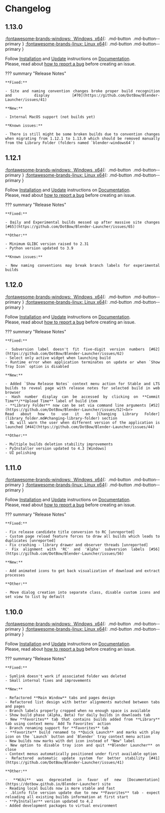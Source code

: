 <style>body {text-align: justify}</style>

# Changelog

## 1.13.0

[:fontawesome-brands-windows: Windows x64](https://github.com/DotBow/Blender-Launcher/releases/download/v1.13.0/Blender_Launcher_v1.13.0_Windows_x64.zip){: .md-button .md-button--primary }
[:fontawesome-brands-linux: Linux x64](https://github.com/DotBow/Blender-Launcher/releases/download/v1.13.0/Blender_Launcher_v1.13.0_Linux_x64.zip){: .md-button .md-button--primary }

Follow [Installation](installation.md#installing-blender-launcher) and [Update](installation.md#updating-blender-launcher) instructions on [Documentation](https://dotbow.github.io/Blender-Launcher).<br>
Please, read about [how to report a bug](troubleshooting.md) before creating an issue.

??? summary "Release Notes"

    **Fixed:**

    - Site and naming convention changes broke proper build recognition and display [#70](https://github.com/DotBow/Blender-Launcher/issues/41)

    **New:**

    - Internal MacOS support (not builds yet)

    **Known issues:**

    - There is still might be some broken builds due to convention changes when migrating from 1.12.1 to 1.13.0 which should be removed manually from the Library Folder (folders named `blender-windows64`)

## 1.12.1

[:fontawesome-brands-windows: Windows x64](https://github.com/DotBow/Blender-Launcher/releases/download/v1.12.1/Blender_Launcher_v1.12.1_Windows_x64.zip){: .md-button .md-button--primary }
[:fontawesome-brands-linux: Linux x64](https://github.com/DotBow/Blender-Launcher/releases/download/v1.12.1/Blender_Launcher_v1.12.1_Linux_x64.zip){: .md-button .md-button--primary }

Follow [Installation](installation.md#installing-blender-launcher) and [Update](installation.md#updating-blender-launcher) instructions on [Documentation](https://dotbow.github.io/Blender-Launcher).<br>
Please, read about [how to report a bug](troubleshooting.md) before creating an issue.

??? summary "Release Notes"

    **Fixed:**

    - Daily and Experimental builds messed up after massive site changes [#65](https://github.com/DotBow/Blender-Launcher/issues/65)

    **Other:**

    - Minimum GLIBC version raised to 2.31
    - Python version updated to 3.9

    **Known issues:**

    - New naming conventions may break branch labels for experimental builds

## 1.12.0

[:fontawesome-brands-windows: Windows x64](https://github.com/DotBow/Blender-Launcher/releases/download/v1.12.0/Blender_Launcher_v1.12.0_Windows_x64.zip){: .md-button .md-button--primary }
[:fontawesome-brands-linux: Linux x64](https://github.com/DotBow/Blender-Launcher/releases/download/v1.12.0/Blender_Launcher_v1.12.0_Linux_x64.zip){: .md-button .md-button--primary }

Follow [Installation](installation.md#installing-blender-launcher) and [Update](installation.md#updating-blender-launcher) instructions on [Documentation](https://dotbow.github.io/Blender-Launcher).<br>
Please, read about [how to report a bug](troubleshooting.md) before creating an issue.

??? summary "Release Notes"

    **Fixed:**

    - Subversion label doesn't fit five-digit version numbers [#62](https://github.com/DotBow/Blender-Launcher/issues/62)
    - Select only active widget when launching build
    - Runtime error when application terminates on update or when `Show Tray Icon` option is disabled

    **New:**

    - Added `Show Release Notes` context menu action for Stable and LTS builds to reveal page with release notes for selected build in web browser
    - Hash number display can be accessed by clicking on **Commit Time**/**Upload Time** label of build item
    - **Library Folder** now can be set via command line arguments [#52](https://github.com/DotBow/Blender-Launcher/issues/52)<br>
    Read about how to use it on [Changing Library Folder](library_folder.md#changing-library-folder) section
    - BL will warn the user when different version of the application is launched [#44](https://github.com/DotBow/Blender-Launcher/issues/44)

    **Other:**

    - Multiple builds deletion stability improvements
    - PyInstaller version updated to 4.3 [Windows]
    - UI polishing

## 1.11.0

[:fontawesome-brands-windows: Windows x64](https://github.com/DotBow/Blender-Launcher/releases/download/v1.11.0/Blender_Launcher_v1.11.0_Windows_x64.zip){: .md-button .md-button--primary }
[:fontawesome-brands-linux: Linux x64](https://github.com/DotBow/Blender-Launcher/releases/download/v1.11.0/Blender_Launcher_v1.11.0_Linux_x64.zip){: .md-button .md-button--primary }

Follow [Installation](installation.md#installing-blender-launcher) and [Update](installation.md#updating-blender-launcher) instructions on [Documentation](https://dotbow.github.io/Blender-Launcher).<br>
Please, read about [how to report a bug](troubleshooting.md) before creating an issue.

??? summary "Release Notes"

    **Fixed:**

    - Fix release candidate title conversion to RC [unreported]
    - Custom page reload feature forces to draw all builds which leads to duplicates [unreported]
    - Fix crashing - library drawer and observer threads [unreported]
    - Fix alignment with 'RC' and 'Alpha' subversion labels [#56](https://github.com/DotBow/Blender-Launcher/issues/56)

    **New:**

    - Add animated icons to get back visualization of download and extract processes

    **Other:**

    - Move dialog creation into separate class, disable custom icons and set view to list by default

## 1.10.0

[:fontawesome-brands-windows: Windows x64](https://github.com/DotBow/Blender-Launcher/releases/download/v1.10.0/Blender_Launcher_v1.10.0_Windows_x64.zip){: .md-button .md-button--primary }
[:fontawesome-brands-linux: Linux x64](https://github.com/DotBow/Blender-Launcher/releases/download/v1.10.0/Blender_Launcher_v1.10.0_Linux_x64.zip){: .md-button .md-button--primary }

Follow [Installation](installation.md#installing-blender-launcher) and [Update](installation.md#updating-blender-launcher) instructions on [Documentation](https://dotbow.github.io/Blender-Launcher).<br>
Please, read about [how to report a bug](troubleshooting.md) before creating an issue.

??? summary "Release Notes"

    **Fixed:**

    - Symlink doesn't work if associated folder was deleted
    - Small internal fixes and improvements

    **New:**

    - Refactored **Main Window** tabs and pages design
    - Refactored list design with better alignments matched between tabs and pages
    - Branch labels properly cropped when no enough space is available
    - Show build phase (Alpha, Beta) for daily builds in downloads tab
    - New **Favorites** tab that contains builds added from **Library** tab using context menu `Add To Favorites` action
    - Branch renaming support for **Favorites** tab
    - **Favorite** build renamed to **Quick Launch** and marks with play icon on the `Launch` button and `Blender` tray context menu action
    - New builds now marks with dot icon instead of "New" label
    - New option to disable tray icon and quit **Blender Launcher** on close
    - Context menus automatically positioned under first available option
    - Refactored automatic update system for better stability [#41](https://github.com/DotBow/Blender-Launcher/issues/41)

    **Other:**

    - **Wiki** was deprecated in favor of new [Documentation](https://dotbow.github.io/Blender-Launcher) site
    - Reading local builds now is more stable and fast
    - .blinfo file version update due to new **Favorites** tab - expect reloading all existing builds information at first start
    - **PyInstaller** version updated to 4.2
    - Added development packages to virtual environment
